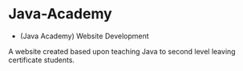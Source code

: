 # Java-Academy

- (Java Academy) Website Development

A website created based upon teaching Java to second level leaving certificate students.
